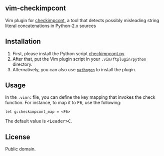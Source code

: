 ## vim-checkimpcont ##

Vim plugin for [checkimpcont][cic], a tool that detects possibly misleading
string literal concatenations in Python-2.x sources


## Installation ##

1.  First, please install the Python script [checkimpcont.py][cic].
2.  After that, put the Vim plugin script in your `.vim/ftplugin/python`
    directory.
3.  Alternatively, you can also use [`pathogen`][pathogen] to install the
    plugin.


## Usage ##

In the `.vimrc` file, you can define the key mapping that invokes the check
function.  For instance, to map it to <kbd>F6</kbd>, use the following:

```viml
let g:checkimpcont_map = <F6>
```

The default value is <kbd>&lt;Leader&gt;</kbd><kbd>C</kbd>.


## License ##

Public domain.


[cic]: https://github.com/congma/checkimpcont "checkimpcont"
[pathogen]: https://github.com/tpope/vim-pathogen "pathogen: a Vim runtimepath manager"
